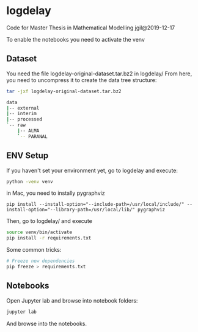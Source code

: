 # logdelay
Code for Master Thesis in Mathematical Modelling
jgil@2019-12-17

To enable the notebooks you need to activate the venv


Dataset
-------
You need the file logdelay-original-dataset.tar.bz2 in logdelay/
From here, you need to uncompress it to create the data tree structure:
```bash
tar -jxf logdelay-original-dataset.tar.bz2

data
|-- external
|-- interim
|-- processed
`-- raw
    |-- ALMA
    `-- PARANAL
```

ENV Setup
---------
If you haven't set your environment yet, go to logdelay and execute:
```bash
python -venv venv
```

in Mac, you need to instally pygraphviz
```
pip install --install-option="--include-path=/usr/local/include/" --install-option="--library-path=/usr/local/lib/" pygraphviz
```

Then, go to logdelay/ and execute
```bash
source venv/bin/activate
pip install -r requirements.txt
```
Some common tricks:
```bash
# Freeze new dependencies
pip freeze > requirements.txt
```

Notebooks
------------
Open Jupyter lab and browse into notebook folders:
```bash
jupyter lab
```

And browse into the notebooks.
